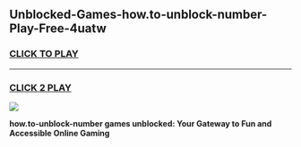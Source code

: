 
## Unblocked-Games-how.to-unblock-number-Play-Free-4uatw
<h3>
<a href="https://premium76.site?title=how.to-unblock-number&ref=21A">CLICK TO PLAY</a></h3>
<hr>

<h3>
<a href="https://premium76.site?title=how.to-unblock-number&ref=21A">CLICK 2 PLAY</a>
  
</h3>

<a href="https://premium76.site?title=how.to-unblock-number&ref=21A"><img src="https://clearcache.store/games.png"></a>


**how.to-unblock-number games unblocked: Your Gateway to Fun and Accessible Online Gaming**

